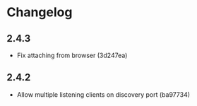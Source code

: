 # Changelog

## 2.4.3

- Fix attaching from browser (3d247ea)

## 2.4.2

- Allow multiple listening clients on discovery port (ba97734)